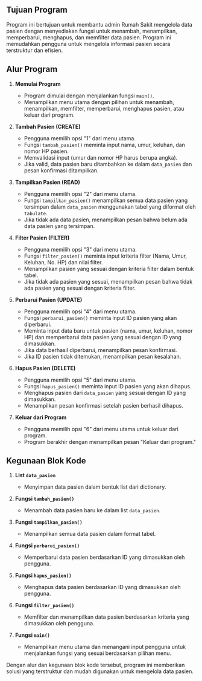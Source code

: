 ## Tujuan Program

Program ini bertujuan untuk membantu admin Rumah Sakit mengelola data pasien dengan menyediakan fungsi untuk menambah, menampilkan, memperbarui, menghapus, dan memfilter data pasien. 
Program ini memudahkan pengguna untuk mengelola informasi pasien secara terstruktur dan efisien.

## Alur Program

1. **Memulai Program**
   - Program dimulai dengan menjalankan fungsi `main()`.
   - Menampilkan menu utama dengan pilihan untuk menambah, menampilkan, memfilter, memperbarui, menghapus pasien, atau keluar dari program.

2. **Tambah Pasien (CREATE)**
   - Pengguna memilih opsi "1" dari menu utama.
   - Fungsi `tambah_pasien()` meminta input nama, umur, keluhan, dan nomor HP pasien.
   - Memvalidasi input (umur dan nomor HP harus berupa angka).
   - Jika valid, data pasien baru ditambahkan ke dalam `data_pasien` dan pesan konfirmasi ditampilkan.

3. **Tampilkan Pasien (READ)**
   - Pengguna memilih opsi "2" dari menu utama.
   - Fungsi `tampilkan_pasien()` menampilkan semua data pasien yang tersimpan dalam `data_pasien` menggunakan tabel yang diformat oleh `tabulate`.
   - Jika tidak ada data pasien, menampilkan pesan bahwa belum ada data pasien yang tersimpan.

4. **Filter Pasien (FILTER)**
   - Pengguna memilih opsi "3" dari menu utama.
   - Fungsi `filter_pasien()` meminta input kriteria filter (Nama, Umur, Keluhan, No. HP) dan nilai filter.
   - Menampilkan pasien yang sesuai dengan kriteria filter dalam bentuk tabel.
   - Jika tidak ada pasien yang sesuai, menampilkan pesan bahwa tidak ada pasien yang sesuai dengan kriteria filter.

5. **Perbarui Pasien (UPDATE)**
   - Pengguna memilih opsi "4" dari menu utama.
   - Fungsi `perbarui_pasien()` meminta input ID pasien yang akan diperbarui.
   - Meminta input data baru untuk pasien (nama, umur, keluhan, nomor HP) dan memperbarui data pasien yang sesuai dengan ID yang dimasukkan.
   - Jika data berhasil diperbarui, menampilkan pesan konfirmasi.
   - Jika ID pasien tidak ditemukan, menampilkan pesan kesalahan.

6. **Hapus Pasien (DELETE)**
   - Pengguna memilih opsi "5" dari menu utama.
   - Fungsi `hapus_pasien()` meminta input ID pasien yang akan dihapus.
   - Menghapus pasien dari `data_pasien` yang sesuai dengan ID yang dimasukkan.
   - Menampilkan pesan konfirmasi setelah pasien berhasil dihapus.

7. **Keluar dari Program**
   - Pengguna memilih opsi "6" dari menu utama untuk keluar dari program.
   - Program berakhir dengan menampilkan pesan "Keluar dari program."

## Kegunaan Blok Kode

1. **List `data_pasien`**
   - Menyimpan data pasien dalam bentuk list dari dictionary.

2. **Fungsi `tambah_pasien()`**
   - Menambah data pasien baru ke dalam list `data_pasien`.

3. **Fungsi `tampilkan_pasien()`**
   - Menampilkan semua data pasien dalam format tabel.

4. **Fungsi `perbarui_pasien()`**
   - Memperbarui data pasien berdasarkan ID yang dimasukkan oleh pengguna.

5. **Fungsi `hapus_pasien()`**
   - Menghapus data pasien berdasarkan ID yang dimasukkan oleh pengguna.

6. **Fungsi `filter_pasien()`**
   - Memfilter dan menampilkan data pasien berdasarkan kriteria yang dimasukkan oleh pengguna.

7. **Fungsi `main()`**
   - Menampilkan menu utama dan menangani input pengguna untuk menjalankan fungsi yang sesuai berdasarkan pilihan menu.

Dengan alur dan kegunaan blok kode tersebut, program ini memberikan solusi yang terstruktur dan mudah digunakan untuk mengelola data pasien.
